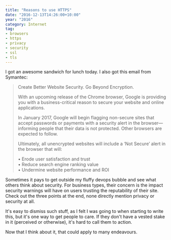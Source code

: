 ```yaml
---
title: "Reasons to use HTTPS"
date: "2016-12-13T14:26:00+10:00"
year: "2016"
category: Internet
tag:
- browsers
- https
- privacy
- security
- ssl
- tls
---
```

I got an awesome sandwich for lunch today. I also got this email from Symantec:

> Create Better Website Security. Go Beyond Encryption.
> 
> With an upcoming release of the Chrome browser, Google is providing you 
> with a business-critical reason to secure your website and online 
> applications. 
>
> In January 2017, Google will begin flagging non-secure sites that accept
> passwords or payments with a security alert in the browser—informing people
> that their data is not protected. Other browsers are expected to follow.
>
> Ultimately, all unencrypted websites will include a ‘Not Secure’ alert in the browser that will:  
> 
> •	Erode user satisfaction and trust  
> •	Reduce search engine ranking value  
> •	Undermine website performance and ROI  

Sometimes it pays to get outside my fluffy devops bubble and see what others think about security. For business types, their concern is the impact security warnings will have on users trusting the reputability of their site. Check out the three points at the end, none directly mention privacy or security at all.

It's easy to dismiss such stuff, as I felt I was going to when starting to write this, but it's one way to get people to care. If they don't have a vested stake in it (perceived or otherwise), it's hard to call them to action.

Now that I think about it, that could apply to many endeavours.

